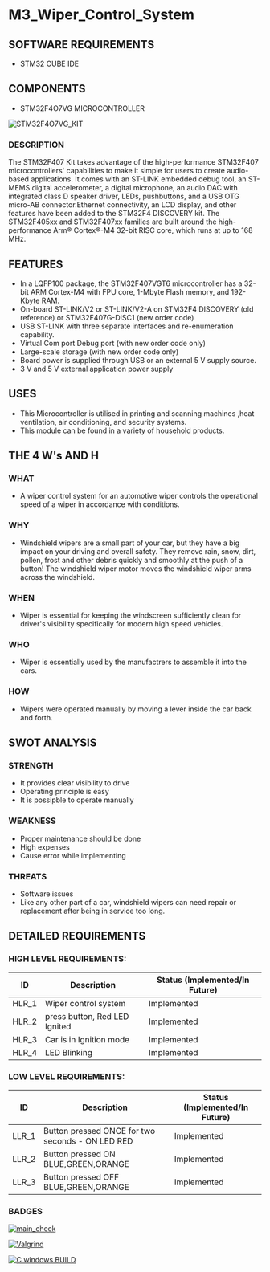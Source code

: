 # M3_Wiper_Control_System
## SOFTWARE REQUIREMENTS
* STM32 CUBE IDE
## COMPONENTS
* STM32F4O7VG MICROCONTROLLER

![STM32F4O7VG_KIT](https://user-images.githubusercontent.com/93831316/168429182-f6791bf9-d239-4199-a833-b4be4702449f.png)
### DESCRIPTION
The STM32F407 Kit takes advantage of the high-performance STM32F407 microcontrollers' capabilities to make it simple for users to create audio-based applications. It comes with an ST-LINK embedded debug tool, an ST-MEMS digital accelerometer, a digital microphone, an audio DAC with integrated class D speaker driver, LEDs, pushbuttons, and a USB OTG micro-AB connector.Ethernet connectivity, an LCD display, and other features have been added to the STM32F4 DISCOVERY kit. The STM32F405xx and STM32F407xx families are built around the high-performance Arm® Cortex®-M4 32-bit RISC core, which runs at up to 168 MHz.
## FEATURES
* In a LQFP100 package, the STM32F407VGT6 microcontroller has a 32-bit ARM Cortex-M4 with FPU core, 1-Mbyte Flash memory, and 192-Kbyte RAM.
* On-board ST-LINK/V2 or ST-LINK/V2-A on STM32F4 DISCOVERY (old reference) or STM32F407G-DISC1 (new order code)
* USB ST-LINK with three separate interfaces and re-enumeration capability.
* Virtual Com port Debug port (with new order code only)
* Large-scale storage (with new order code only)
* Board power is supplied through USB or an external 5 V supply source.
* 3 V and 5 V external application power supply
## USES
* This Microcontroller is utilised in printing and scanning machines ,heat ventilation, air conditioning, and security systems.
* This module can be found in a variety of household products.
## THE 4 W's AND H
### WHAT
* A wiper control system for an automotive wiper controls the operational speed of a wiper in accordance with conditions.
### WHY
* Windshield wipers are a small part of your car, but they have a big impact on your driving and overall safety. They remove rain, snow, dirt, pollen, frost and other debris quickly and smoothly at the push of a button! The windshield wiper motor moves the windshield wiper arms across the windshield. 
### WHEN
* Wiper is essential for keeping the windscreen sufficiently clean for driver's visibility specifically for modern high speed vehicles.
### WHO 
* Wiper is essentially used by the manufactrers to assemble it into the cars.
### HOW
* Wipers were operated manually by moving a lever inside the car back and forth.
## SWOT ANALYSIS
### STRENGTH
* It provides clear visibility to drive
* Operating principle is easy
* It is possipble to operate manually
### WEAKNESS
* Proper maintenance should be done
* High expenses
* Cause error while implementing
### THREATS
* Software issues
* Like any other part of a car, windshield wipers can need repair or replacement after being in service too long.
## DETAILED REQUIREMENTS
### HIGH LEVEL REQUIREMENTS:

|  ID   |  Description  |  Status (Implemented/In Future)  |
| ----  |  -----------  |  --------------------- |
| HLR_1 |  Wiper control system  |  Implemented  |
| HLR_2 |  press button, Red LED Ignited |  Implemented |
| HLR_3 |  Car is in Ignition mode  |  Implemented  |
| HLR_4 |  LED Blinking             |  Implemented  |

### LOW LEVEL REQUIREMENTS:

|  ID   |  Description  |  Status (Implemented/In Future)  |
| ----  |  -----------  |  --------------------- |
| LLR_1 |  Button pressed ONCE for two seconds - ON LED RED  |  Implemented  |
| LLR_2 |  Button pressed ON BLUE,GREEN,ORANGE |  Implemented |
| LLR_3 |  Button pressed OFF BLUE,GREEN,ORANGE |  Implemented |
### BADGES

[![main_check](https://github.com/SHIVApradee/M3_Wiper_Control_System/actions/workflows/c-cpp.yml/badge.svg)](https://github.com/SHIVApradee/M3_Wiper_Control_System/actions/workflows/c-cpp.yml)

[![Valgrind](https://github.com/SHIVApradee/M3_Wiper_Control_System/actions/workflows/valgrind.yml/badge.svg)](https://github.com/SHIVApradee/M3_Wiper_Control_System/actions/workflows/valgrind.yml)

[![C windows BUILD](https://github.com/SHIVApradee/M3_Wiper_Control_System/actions/workflows/windows.yml/badge.svg)](https://github.com/SHIVApradee/M3_Wiper_Control_System/actions/workflows/windows.yml)




